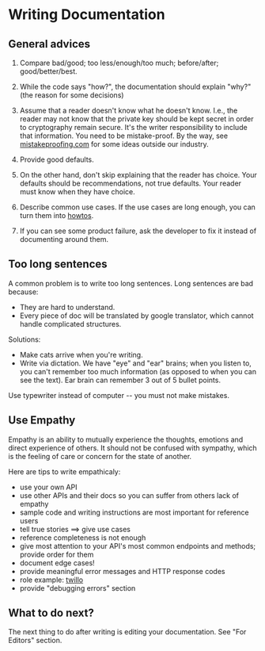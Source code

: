 Writing Documentation
=====================

General advices
---------------

1. Compare bad/good; too less/enough/too much; before/after; good/better/best.

2. While the code says "how?", the documentation should explain "why?" (the
   reason for some decisions)

3. Assume that a reader doesn't know what he doesn't know. I.e., the reader may
   not know that the private key should be kept secret in order to cryptography
   remain secure.  It's the writer responsibility to include that information.
   You need to be mistake-proof. By the way, see
   [mistakeproofing.com](http://mistakeproofing.com) for some ideas outside our
   industry.

4. Provide good defaults.

5. On the other hand, don't skip explaining that the reader has choice. Your
   defaults should be recommendations, not true defaults. Your reader must know
   when they have choice.

6. Describe common use cases. If the use cases are long enough, you can turn
   them into [howtos](doctypes.md#how-tos).

7. If you can see some product failure, ask the developer to fix it instead of
   documenting around them.

Too long sentences
------------------

A common problem is to write too long sentences. Long sentences are bad because:

- They are hard to understand.
- Every piece of doc will be translated by google translator, which cannot
  handle complicated structures.

Solutions:

- Make cats arrive when you're writing.
- Write via dictation. We have "eye" and "ear" brains; when you listen to, you
  can't remember too much information (as opposed to when you can see the
  text). Ear brain can remember 3 out of 5 bullet points.

Use typewriter instead of computer -- you must not make mistakes.

Use Empathy
-----------

Empathy is an ability to mutually experience the thoughts, emotions and direct experience of others. It should not be confused with sympathy, which is the feeling of care or concern for the state of another.

Here are tips to write empathicaly:

- use your own API
- use other APIs and their docs so you can suffer from others lack of empathy
- sample code and writing instructions are most important for reference
  users
- tell true stories ==> give use cases
- reference completeness is not enough
- give most attention to your API's most common endpoints and methods;
  provide order for them
- document edge cases!
- provide meaningful error messages and HTTP response codes
- role example: [twillo](twilio.com)
- provide "debugging errors" section

What to do next?
----------------

The next thing to do after writing is editing your documentation. See "For Editors" section.